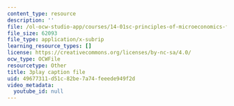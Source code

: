 ```yaml
---
content_type: resource
description: ''
file: /ol-ocw-studio-app/courses/14-01sc-principles-of-microeconomics-fall-2011/49677311d51c82be7a74feeede949f2d_Vss3nofHpZI.srt
file_size: 62093
file_type: application/x-subrip
learning_resource_types: []
license: https://creativecommons.org/licenses/by-nc-sa/4.0/
ocw_type: OCWFile
resourcetype: Other
title: 3play caption file
uid: 49677311-d51c-82be-7a74-feeede949f2d
video_metadata:
  youtube_id: null
---
```

